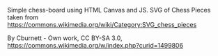 Simple chess-board using HTML Canvas and JS.
SVG of Chess Pieces taken from https://commons.wikimedia.org/wiki/Category:SVG_chess_pieces

By Cburnett - Own work, CC BY-SA 3.0, https://commons.wikimedia.org/w/index.php?curid=1499806
